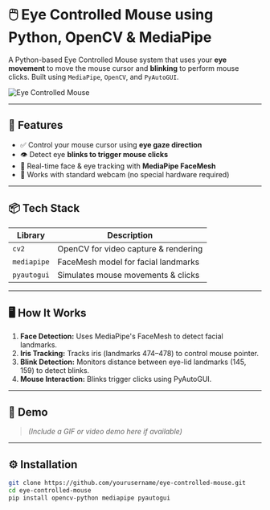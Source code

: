# 🖱️ Eye Controlled Mouse using Python, OpenCV & MediaPipe

A Python-based Eye Controlled Mouse system that uses your **eye movement** to move the mouse cursor and **blinking** to perform mouse clicks. Built using `MediaPipe`, `OpenCV`, and `PyAutoGUI`.

![Eye Controlled Mouse](https://user-images.githubusercontent.com/yourimageplaceholder.png) <!-- Replace with actual image/GIF link if available -->

---

## 🚀 Features

- ✅ Control your mouse cursor using **eye gaze direction**
- 👁️ Detect eye **blinks to trigger mouse clicks**
- 🎯 Real-time face & eye tracking with **MediaPipe FaceMesh**
- 🧠 Works with standard webcam (no special hardware required)

---

## 📦 Tech Stack

| Library     | Description                           |
|-------------|---------------------------------------|
| `cv2`       | OpenCV for video capture & rendering  |
| `mediapipe` | FaceMesh model for facial landmarks   |
| `pyautogui` | Simulates mouse movements & clicks    |

---

## 🖥️ How It Works

1. **Face Detection:** Uses MediaPipe's FaceMesh to detect facial landmarks.
2. **Iris Tracking:** Tracks iris (landmarks 474–478) to control mouse pointer.
3. **Blink Detection:** Monitors distance between eye-lid landmarks (145, 159) to detect blinks.
4. **Mouse Interaction:** Blinks trigger clicks using PyAutoGUI.

---

## 📸 Demo

> *(Include a GIF or video demo here if available)*

---

## ⚙️ Installation

```bash
git clone https://github.com/yourusername/eye-controlled-mouse.git
cd eye-controlled-mouse
pip install opencv-python mediapipe pyautogui
